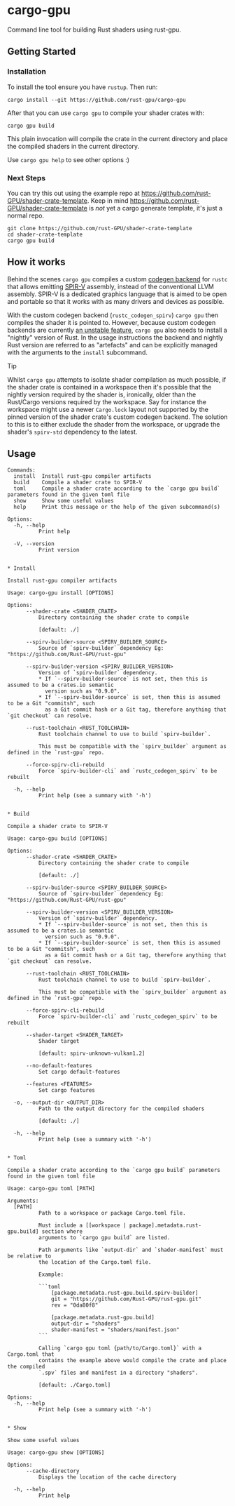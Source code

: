 # cargo-gpu

Command line tool for building Rust shaders using rust-gpu.

## Getting Started

### Installation

To install the tool ensure you have `rustup`. Then run:

```
cargo install --git https://github.com/rust-gpu/cargo-gpu
```

After that you can use `cargo gpu` to compile your shader crates with:

```
cargo gpu build
```

This plain invocation will compile the crate in the current directory and
place the compiled shaders in the current directory.

Use `cargo gpu help` to see other options :)

### Next Steps

You can try this out using the example repo at <https://github.com/rust-GPU/shader-crate-template>.
Keep in mind <https://github.com/rust-GPU/shader-crate-template> is _not_ yet a cargo generate template,
it's just a normal repo.

```
git clone https://github.com/rust-GPU/shader-crate-template
cd shader-crate-template
cargo gpu build
```

## How it works

Behind the scenes `cargo gpu` compiles a custom [codegen backend](https://doc.rust-lang.org/beta/unstable-book/compiler-flags/codegen-backend.html)
for `rustc` that allows emitting [SPIR-V](https://www.khronos.org/spir/) assembly, instead of the conventional LLVM assembly. SPIR-V is a dedicated
graphics language that is aimed to be open and portable so that it works with as many drivers and devices as possible.

With the custom codegen backend (`rustc_codegen_spirv`) `cargo gpu` then compiles the shader it is pointed to. However, because custom codegen backends
are currently [an unstable feature](https://github.com/rust-lang/rust/issues/77933), `cargo gpu` also needs to install a "nightly" version of Rust. In
the usage instructions the backend and nightly Rust version are referred to as "artefacts" and can be explicitly managed with the arguments to the
`install` subcommand.

> [!TIP]
> Whilst `cargo gpu` attempts to isolate shader compilation as much possible, if the shader crate is contained in a workspace then it's possible that
> the nightly version required by the shader is, ironically, older than the Rust/Cargo versions required by the workspace. Say for instance the
> workspace might use a newer `Cargo.lock` layout not supported by the pinned version of the shader crate's custom codegen backend. The solution to
> this is to either exclude the shader from the workspace, or upgrade the shader's `spirv-std` dependency to the latest.

## Usage

````
Commands:
  install  Install rust-gpu compiler artifacts
  build    Compile a shader crate to SPIR-V
  toml     Compile a shader crate according to the `cargo gpu build` parameters found in the given toml file
  show     Show some useful values
  help     Print this message or the help of the given subcommand(s)

Options:
  -h, --help
          Print help

  -V, --version
          Print version


* Install

Install rust-gpu compiler artifacts

Usage: cargo-gpu install [OPTIONS]

Options:
      --shader-crate <SHADER_CRATE>
          Directory containing the shader crate to compile

          [default: ./]

      --spirv-builder-source <SPIRV_BUILDER_SOURCE>
          Source of `spirv-builder` dependency Eg: "https://github.com/Rust-GPU/rust-gpu"

      --spirv-builder-version <SPIRV_BUILDER_VERSION>
          Version of `spirv-builder` dependency.
          * If `--spirv-builder-source` is not set, then this is assumed to be a crates.io semantic
            version such as "0.9.0".
          * If `--spirv-builder-source` is set, then this is assumed to be a Git "commitsh", such
            as a Git commit hash or a Git tag, therefore anything that `git checkout` can resolve.

      --rust-toolchain <RUST_TOOLCHAIN>
          Rust toolchain channel to use to build `spirv-builder`.

          This must be compatible with the `spirv_builder` argument as defined in the `rust-gpu` repo.

      --force-spirv-cli-rebuild
          Force `spirv-builder-cli` and `rustc_codegen_spirv` to be rebuilt

  -h, --help
          Print help (see a summary with '-h')


* Build

Compile a shader crate to SPIR-V

Usage: cargo-gpu build [OPTIONS]

Options:
      --shader-crate <SHADER_CRATE>
          Directory containing the shader crate to compile

          [default: ./]

      --spirv-builder-source <SPIRV_BUILDER_SOURCE>
          Source of `spirv-builder` dependency Eg: "https://github.com/Rust-GPU/rust-gpu"

      --spirv-builder-version <SPIRV_BUILDER_VERSION>
          Version of `spirv-builder` dependency.
          * If `--spirv-builder-source` is not set, then this is assumed to be a crates.io semantic
            version such as "0.9.0".
          * If `--spirv-builder-source` is set, then this is assumed to be a Git "commitsh", such
            as a Git commit hash or a Git tag, therefore anything that `git checkout` can resolve.

      --rust-toolchain <RUST_TOOLCHAIN>
          Rust toolchain channel to use to build `spirv-builder`.

          This must be compatible with the `spirv_builder` argument as defined in the `rust-gpu` repo.

      --force-spirv-cli-rebuild
          Force `spirv-builder-cli` and `rustc_codegen_spirv` to be rebuilt

      --shader-target <SHADER_TARGET>
          Shader target

          [default: spirv-unknown-vulkan1.2]

      --no-default-features
          Set cargo default-features

      --features <FEATURES>
          Set cargo features

  -o, --output-dir <OUTPUT_DIR>
          Path to the output directory for the compiled shaders

          [default: ./]

  -h, --help
          Print help (see a summary with '-h')


* Toml

Compile a shader crate according to the `cargo gpu build` parameters found in the given toml file

Usage: cargo-gpu toml [PATH]

Arguments:
  [PATH]
          Path to a workspace or package Cargo.toml file.

          Must include a [[workspace | package].metadata.rust-gpu.build] section where
          arguments to `cargo gpu build` are listed.

          Path arguments like `output-dir` and `shader-manifest` must be relative to
          the location of the Cargo.toml file.

          Example:

          ```toml
              [package.metadata.rust-gpu.build.spirv-builder]
              git = "https://github.com/Rust-GPU/rust-gpu.git"
              rev = "0da80f8"

              [package.metadata.rust-gpu.build]
              output-dir = "shaders"
              shader-manifest = "shaders/manifest.json"
          ```

          Calling `cargo gpu toml {path/to/Cargo.toml}` with a Cargo.toml that
          contains the example above would compile the crate and place the compiled
          `.spv` files and manifest in a directory "shaders".

          [default: ./Cargo.toml]

Options:
  -h, --help
          Print help (see a summary with '-h')


* Show

Show some useful values

Usage: cargo-gpu show [OPTIONS]

Options:
      --cache-directory
          Displays the location of the cache directory

  -h, --help
          Print help

````
